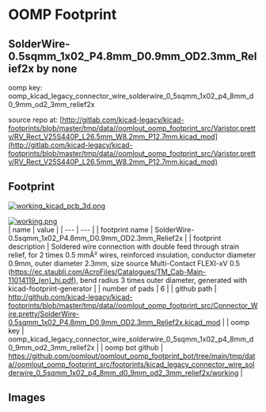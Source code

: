# OOMP Footprint  
## SolderWire-0.5sqmm_1x02_P4.8mm_D0.9mm_OD2.3mm_Relief2x  by none  
  
oomp key: oomp_kicad_legacy_connector_wire_solderwire_0_5sqmm_1x02_p4_8mm_d0_9mm_od2_3mm_relief2x  
  
source repo at: [http://gitlab.com/kicad-legacy/kicad-footprints/blob/master/tmp/data//oomlout_oomp_footprint_src/Varistor.pretty/RV_Rect_V25S440P_L26.5mm_W8.2mm_P12.7mm.kicad_mod](http://gitlab.com/kicad-legacy/kicad-footprints/blob/master/tmp/data//oomlout_oomp_footprint_src/Varistor.pretty/RV_Rect_V25S440P_L26.5mm_W8.2mm_P12.7mm.kicad_mod)  
## Footprint  
  
[![working_kicad_pcb_3d.png](working_kicad_pcb_3d_600.png)](working_kicad_pcb_3d.png)  
  
[![working.png](working_600.png)](working.png)  
| name | value | 
| --- | --- | 
| footprint name | SolderWire-0.5sqmm_1x02_P4.8mm_D0.9mm_OD2.3mm_Relief2x | 
| footprint description | Soldered wire connection with double feed through strain relief, for 2 times 0.5 mmÂ² wires, reinforced insulation, conductor diameter 0.9mm, outer diameter 2.3mm, size source Multi-Contact FLEXI-xV 0.5 (https://ec.staubli.com/AcroFiles/Catalogues/TM_Cab-Main-11014119_(en)_hi.pdf), bend radius 3 times outer diameter, generated with kicad-footprint-generator | 
| number of pads | 6 | 
| github path | http://github.com/kicad-legacy/kicad-footprints/blob/master/tmp/data//oomlout_oomp_footprint_src/Connector_Wire.pretty/SolderWire-0.5sqmm_1x02_P4.8mm_D0.9mm_OD2.3mm_Relief2x.kicad_mod | 
| oomp key | oomp_kicad_legacy_connector_wire_solderwire_0_5sqmm_1x02_p4_8mm_d0_9mm_od2_3mm_relief2x | 
| oomp bot github | https://github.com/oomlout/oomlout_oomp_footprint_bot/tree/main/tmp/data//oomlout_oomp_footprint_src/footprints/kicad_legacy_connector_wire_solderwire_0_5sqmm_1x02_p4_8mm_d0_9mm_od2_3mm_relief2x/working | 
## Images  

